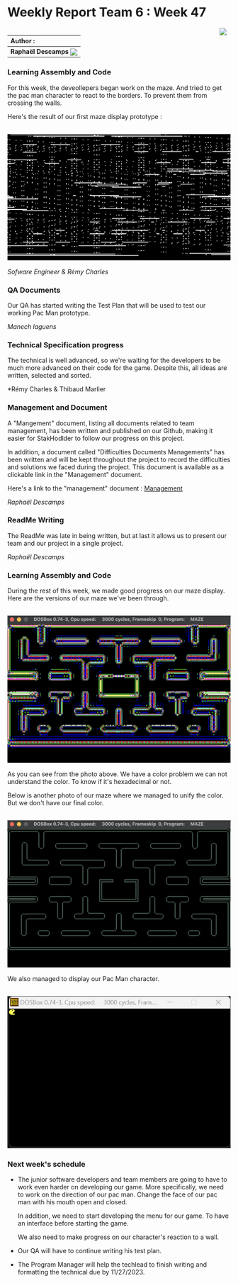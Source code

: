 # Weekly Report Team 6 : Week 47 

[<img src="https://www.presse-citron.net/app/uploads/2020/06/linkedin-logo.jpg"  width="25px" align=right>](https://www.linkedin.com/in/rapha%C3%ABl-descamps-201112293)


| Author :        |
| :-------------- |
| **Raphaël Descamps** <img src="https://ca.slack-edge.com/T019N8PRR7W-U05TNB290FJ-abc72bbf0d47-512" width="50px" align=center> 

### Learning Assembly and Code 

For this week, the deveollepers began work on the maze. And tried to get the pac man character to react to the borders. To prevent them from crossing the walls. 

Here's the result of our first maze display prototype : 

<br><img src="image/Maze.png"></br>

*Sofware Engineer & Rémy Charles* 

### QA Documents 

Our QA has started writing the Test Plan that will be used to test our working Pac Man prototype.

*Manech laguens*

### Technical Specification progress 

The technical is well advanced, so we're waiting for the developers to be much more advanced on their code for the game. Despite this, all ideas are written, selected and sorted. 

*Rémy Charles & Thibaud Marlier 

### Management and Document 

A "Mangement" document, listing all documents related to team management, has been written and published on our Github, making it easier for StakHodlder to follow our progress on this project. 

In addition, a document called "Difficulties Documents Managements" has been written and will be kept throughout the project to record the difficulties and solutions we faced during the project. This document is available as a clickable link in the "Management" document. 

Here's a link to the "management" document : [Management](../Management/management.md)


*Raphaël Descamps* 

### ReadMe Writing 

The ReadMe was late in being written, but at last it allows us to present our team and our project in a single project. 

*Raphaël Descamps*

### Learning Assembly and Code 

During the rest of this week, we made good progress on our maze display. Here are the versions of our maze we've been through.  

<br><img src="image/maze1.png"></br>

As you can see from the photo above. We have a color problem we can not understand the color. To know if it's hexadecimal or not. 

Below is another photo of our maze where we managed to unify the color. But we don't have our final color. 

<br><img src="image/maze2.png"></br>

We also managed to display our Pac Man character. 

<br><img src="image/PacMan.png"></br>

### Next week's schedule 

* The junior software developers and team members are going to have to work even harder on developing our game. More specifically, we need to work on the direction of our pac man. Change the face of our pac man with his mouth open and closed. 

    In addition, we need to start developing the menu for our game. To have an interface before starting the game. 

    We also need to make progress on our character's reaction to a wall. 

* Our QA will have to continue writing his test plan. 

* The Program Manager will help the techlead to finish writing and formatting the technical due by 11/27/2023.



